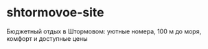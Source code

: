 # shtormovoe-site
Бюджетный отдых в Штормовом: уютные номера, 100 м до моря, комфорт и доступные цены
